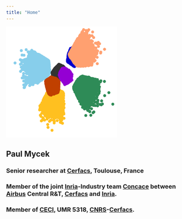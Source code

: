 ```yaml
---
title: "Home"
---
```


<img src="images/kmeans-front.png" width="60%" class="center">

## Paul Mycek
### Senior researcher at [Cerfacs][cerfacs], Toulouse, France
### Member of the joint [Inria][inria]-Industry team [Concace](https://concace.gitlabpages.inria.fr/) between [Airbus](https://www.airbus.com/) Central R&T, [Cerfacs][cerfacs] and [Inria][inria].
### Member of [CECI](https://cerfacs.fr/en/umr-5318-climate-environment-coupling-uncertainties/), UMR 5318, [CNRS](https://www.cnrs.fr/)-[Cerfacs][cerfacs].

[cerfacs]: https://cerfacs.fr/
[inria]: https://www.inria.fr/
